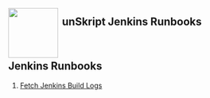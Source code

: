 [<img align="left" src="https://unskript.com/assets/favicon.png" width="100" height="100" style="padding-right: 5px">](https://unskript.com/assets/favicon.png) 
<h2>unSkript Jenkins Runbooks</h2>
<br>

## Jenkins Runbooks

1. [Fetch Jenkins Build Logs](./Fetch-Jenkins-Build-Logs.ipynb)